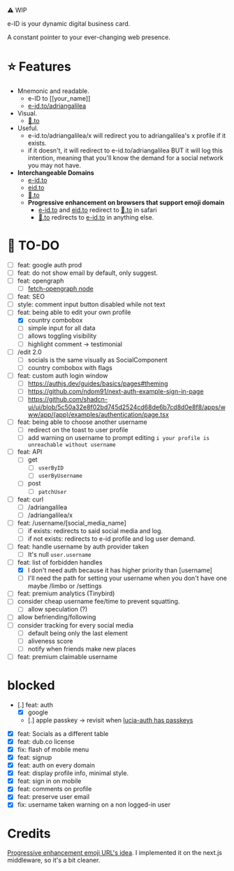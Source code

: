 ⚠️ WIP

e-ID is your dynamic digital business card.

A constant pointer to your ever-changing web presence.

# ⭐ Features
- Mnemonic and readable.
  - e-ID to [[your_name]] 
  - [e-id.to/adriangalilea](https://e-id.to/adriangalilea)
- Visual.
  - [👤️️.to](https://👤️️.to)
- Useful.
  - e-id.to/adriangalilea/x will redirect you to adriangalilea's x profile if it exists.
  - if it doesn't, it will redirect to e-id.to/adriangalilea BUT it will log this intention, meaning that you'll know the demand for a social network you may not have.
- **Interchangeable Domains**
  - [e-id.to](https://e-id.to)
  - [eid.to](https://eid.to)
  - [👤️️.to](https://👤️️.to)
  - **Progressive enhancement on browsers that support emoji domain** 
    - [e-id.to](https://e-id.to) and [eid.to](https://eid.to) redirect to [👤️️.to](https://👤️️.to) in safari
    - [👤️️.to](https://👤️️.to) redirects to [e-id.to](https://e-id.to) in anything else.

# 📝 TO-DO
- [ ] feat: google auth prod
- [ ] feat: do not show email by default, only suggest.
- [ ] feat: opengraph
  - [ ] [fetch-opengraph node](https://github.com/purphoros/fetch-opengraph)
- [ ] feat: SEO
- [ ] style: comment input button disabled while not text
- [ ] feat: being able to edit your own profile
  - [x] country combobox
  - [ ] simple input for all data
  - [ ] allows toggling visibility
  - [ ] highlight comment -> testimonial
- [ ] /edit 2.0
  - [ ] socials is the same visually as SocialComponent
  - [ ] country combobox with flags
- [ ] feat: custom auth login window
  - [ ] https://authjs.dev/guides/basics/pages#theming
  - [ ] https://github.com/ndom91/next-auth-example-sign-in-page
  - [ ] https://github.com/shadcn-ui/ui/blob/5c50a32e8f02bd745d2524cd68de6b7cd8d0e8f8/apps/www/app/(app)/examples/authentication/page.tsx
- [ ] feat: being able to choose another username
  - [ ] redirect on the toast to user profile
  - [ ] add warning on username to prompt editing `i your profile is unreachable without username` 
- [ ] feat: API
  - [ ] get
    - [ ] `userByID`
    - [ ] `userByUsername`
  - [ ] post
    - [ ] `patchUser`
- [ ] feat: curl
  - [ ] /adriangalilea
  - [ ] /adriangalilea/x
- [ ] feat: /username/[social_media_name]
  - [ ] if exists: redirects to said social media and log.
  - [ ] if not exists: redirects to e-id profile and log user demand.
- [ ] feat: handle username by auth provider taken
  - [ ] It's null `user.username`
- [ ] feat: list of forbidden handles
  - [x] I don't need auth because it has higher priority than [username]
  - [ ] I'll need the path for setting your username when you don't have one maybe /limbo or /settings
- [ ] feat: premium analytics (Tinybird)
- [ ] consider cheap username fee/time to prevent squatting.
  - [ ] allow speculation (?)
- [ ] allow befriending/following
- [ ] consider tracking for every social media
  - [ ] default being only the last element
  - [ ] aliveness score
  - [ ] notify when friends make new places
- [ ] feat: premium claimable username

# blocked
- [.] feat: auth
  - [x] google
  - [.] apple passkey -> revisit when [lucia-auth has passkeys](https://lucia-auth.com/guides/passkeys)
  
- [x] feat: Socials as a different table
- [x] feat: dub.co license
- [x] fix: flash of mobile menu
- [x] feat: signup
- [x] feat: auth on every domain
- [x] feat: display profile info, minimal style.
- [x] feat: sign in on mobile
- [x] feat: comments on profile
- [x] feat: preserve user email
- [x] fix: username taken warning on a non logged-in user

# Credits
[Progressive enhancement emoji URL's idea](https://github.com/jonroig/emojiurlifier). I implemented it on the next.js middleware, so it's a bit cleaner.
